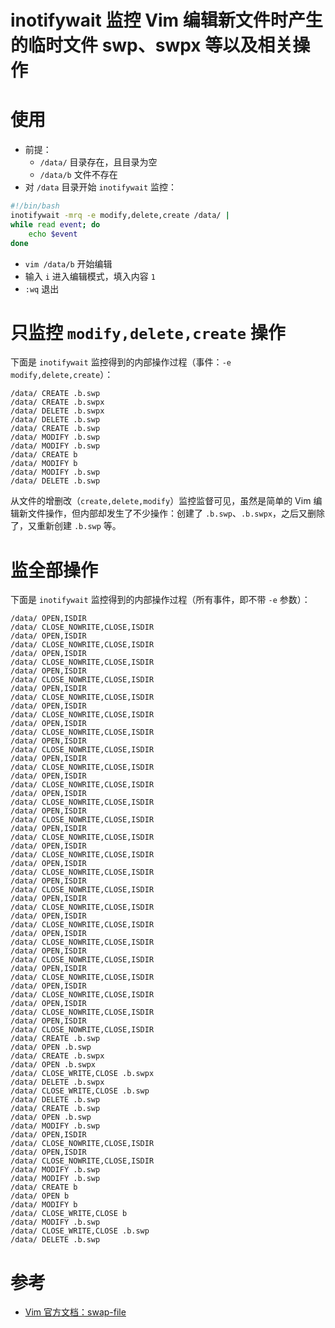 # inotifywait 监控 Vim 编辑新文件时产生的临时文件 swp、swpx 等以及相关操作

# 使用

- 前提：
  - `/data/` 目录存在，且目录为空
  - `/data/b` 文件不存在
- 对 `/data` 目录开始 `inotifywait` 监控：

```sh
#!/bin/bash
inotifywait -mrq -e modify,delete,create /data/ | 
while read event; do
    echo $event
done
```
- `vim /data/b` 开始编辑
- 输入 `i` 进入编辑模式，填入内容 `1`
- `:wq` 退出


# 只监控 `modify,delete,create` 操作

下面是 `inotifywait` 监控得到的内部操作过程（事件：`-e modify,delete,create`）：

```
/data/ CREATE .b.swp
/data/ CREATE .b.swpx
/data/ DELETE .b.swpx
/data/ DELETE .b.swp
/data/ CREATE .b.swp
/data/ MODIFY .b.swp
/data/ MODIFY .b.swp
/data/ CREATE b
/data/ MODIFY b
/data/ MODIFY .b.swp
/data/ DELETE .b.swp
```

从文件的增删改（`create,delete,modify`）监控监督可见，虽然是简单的 Vim 编辑新文件操作，但内部却发生了不少操作：创建了 `.b.swp`、`.b.swpx`，之后又删除了，又重新创建 `.b.swp` 等。



# 监全部操作
下面是 `inotifywait` 监控得到的内部操作过程（所有事件，即不带 `-e` 参数）：

```
/data/ OPEN,ISDIR
/data/ CLOSE_NOWRITE,CLOSE,ISDIR
/data/ OPEN,ISDIR
/data/ CLOSE_NOWRITE,CLOSE,ISDIR
/data/ OPEN,ISDIR
/data/ CLOSE_NOWRITE,CLOSE,ISDIR
/data/ OPEN,ISDIR
/data/ CLOSE_NOWRITE,CLOSE,ISDIR
/data/ OPEN,ISDIR
/data/ CLOSE_NOWRITE,CLOSE,ISDIR
/data/ OPEN,ISDIR
/data/ CLOSE_NOWRITE,CLOSE,ISDIR
/data/ OPEN,ISDIR
/data/ CLOSE_NOWRITE,CLOSE,ISDIR
/data/ OPEN,ISDIR
/data/ CLOSE_NOWRITE,CLOSE,ISDIR
/data/ OPEN,ISDIR
/data/ CLOSE_NOWRITE,CLOSE,ISDIR
/data/ OPEN,ISDIR
/data/ CLOSE_NOWRITE,CLOSE,ISDIR
/data/ OPEN,ISDIR
/data/ CLOSE_NOWRITE,CLOSE,ISDIR
/data/ OPEN,ISDIR
/data/ CLOSE_NOWRITE,CLOSE,ISDIR
/data/ OPEN,ISDIR
/data/ CLOSE_NOWRITE,CLOSE,ISDIR
/data/ OPEN,ISDIR
/data/ CLOSE_NOWRITE,CLOSE,ISDIR
/data/ OPEN,ISDIR
/data/ CLOSE_NOWRITE,CLOSE,ISDIR
/data/ OPEN,ISDIR
/data/ CLOSE_NOWRITE,CLOSE,ISDIR
/data/ OPEN,ISDIR
/data/ CLOSE_NOWRITE,CLOSE,ISDIR
/data/ OPEN,ISDIR
/data/ CLOSE_NOWRITE,CLOSE,ISDIR
/data/ OPEN,ISDIR
/data/ CLOSE_NOWRITE,CLOSE,ISDIR
/data/ OPEN,ISDIR
/data/ CLOSE_NOWRITE,CLOSE,ISDIR
/data/ OPEN,ISDIR
/data/ CLOSE_NOWRITE,CLOSE,ISDIR
/data/ OPEN,ISDIR
/data/ CLOSE_NOWRITE,CLOSE,ISDIR
/data/ OPEN,ISDIR
/data/ CLOSE_NOWRITE,CLOSE,ISDIR
/data/ OPEN,ISDIR
/data/ CLOSE_NOWRITE,CLOSE,ISDIR
/data/ CREATE .b.swp
/data/ OPEN .b.swp
/data/ CREATE .b.swpx
/data/ OPEN .b.swpx
/data/ CLOSE_WRITE,CLOSE .b.swpx
/data/ DELETE .b.swpx
/data/ CLOSE_WRITE,CLOSE .b.swp
/data/ DELETE .b.swp
/data/ CREATE .b.swp
/data/ OPEN .b.swp
/data/ MODIFY .b.swp
/data/ OPEN,ISDIR
/data/ CLOSE_NOWRITE,CLOSE,ISDIR
/data/ OPEN,ISDIR
/data/ CLOSE_NOWRITE,CLOSE,ISDIR
/data/ MODIFY .b.swp
/data/ MODIFY .b.swp
/data/ CREATE b
/data/ OPEN b
/data/ MODIFY b
/data/ CLOSE_WRITE,CLOSE b
/data/ MODIFY .b.swp
/data/ CLOSE_WRITE,CLOSE .b.swp
/data/ DELETE .b.swp
```

# 参考
- [Vim 官方文档：swap-file](https://vimhelp.org/recover.txt.html#swap-file)
